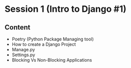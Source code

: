 
# Session 1 (Intro to Django #1)



## Content

 - Poetry (Python Package Managing tool)
 - How to create a Django Project
 - Manage.py
 - Settings.py
 - Blocking Vs Non-Blocking Applications


